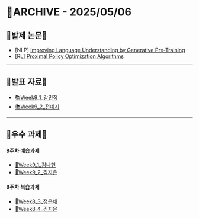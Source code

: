 # 📁ARCHIVE - 2025/05/06

## 💚발제 논문💚  
- [NLP] [Improving Language Understanding
by Generative Pre-Training](https://cdn.openai.com/research-covers/language-unsupervised/language_understanding_paper.pdf)
- [RL] [Proximal Policy Optimization Algorithms](https://arxiv.org/pdf/1707.06347)
---

## 💚발표 자료💚
- [📚Week9_1_강민정](https://github.com/user-attachments/files/20053132/Week9_GPT-1_.pdf)
- [📚Week9_2_전예지](https://github.com/user-attachments/files/20053134/Week9_PPO_.pdf)



---

## 💚우수 과제💚
#### 9주차 예습과제
- [🌟Week9_1_김나현](https://harmonious-tote-05a.notion.site/GPT-1-Improving-Language-Understanding-by-Generative-Pre-Training-1dfa815387948067a6b3ff8eeace7acb?pvs=4)
- [🌟Week9_2_김지은](https://equatorial-chard-0cb.notion.site/PPO-Proximal-Policy-Optimization-Algorithms-1eac71118dac80998e67f35240bed18f?pvs=4)
#### 8주차 복습과제
- [🌟Week8_3_정은채](https://github.com/Goldchae/8th-Research/blob/78fee2b532cc47a2e71739415850f9b63dd95e26/Week8_%EB%B3%B5%EC%8A%B5%EA%B3%BC%EC%A0%9C_%EC%A0%95%EC%9D%80%EC%B1%84.ipynb)
- [🌟Week8_4_김지은](https://github.com/silverjek/8th-Research/blob/dc1d32aeeeb0cd4a5abeb5bb540076b3c330d817/Week8_%E1%84%87%E1%85%A9%E1%86%A8%E1%84%89%E1%85%B3%E1%86%B8%E1%84%80%E1%85%AA%E1%84%8C%E1%85%A6_%E1%84%80%E1%85%B5%E1%86%B7%E1%84%8C%E1%85%B5%E1%84%8B%E1%85%B3%E1%86%AB.ipynb)

